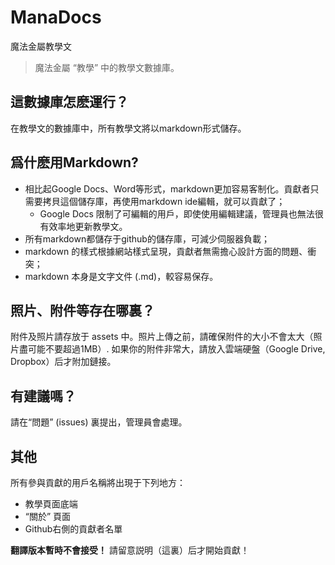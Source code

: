 # ManaDocs
魔法金屬教學文

> 魔法金屬 “教學” 中的教學文數據庫。

## 這數據庫怎麽運行？

在教學文的數據庫中，所有教學文將以markdown形式儲存。

## 爲什麽用Markdown?

- 相比起Google Docs、Word等形式，markdown更加容易客制化。貢獻者只需要拷貝這個儲存庫，再使用markdown ide編輯，就可以貢獻了；
  - Google Docs 限制了可編輯的用戶，即使使用編輯建議，管理員也無法很有效率地更新教學文。
- 所有markdown都儲存于github的儲存庫，可減少伺服器負載；
- markdown 的樣式根據網站樣式呈現，貢獻者無需擔心設計方面的問題、衝突；
- markdown 本身是文字文件 (.md)，較容易保存。

## 照片、附件等存在哪裏？

附件及照片請存放于 assets 中。照片上傳之前，請確保附件的大小不會太大（照片盡可能不要超過1MB）.
如果你的附件非常大，請放入雲端硬盤（Google Drive, Dropbox）后才附加鏈接。

## 有建議嗎？

請在“問題” (issues) 裏提出，管理員會處理。

## 其他

所有參與貢獻的用戶名稱將出現于下列地方：
- 教學頁面底端
- “關於” 頁面
- Github右側的貢獻者名單

**翻譯版本暫時不會接受！** 請留意説明（這裏）后才開始貢獻！
